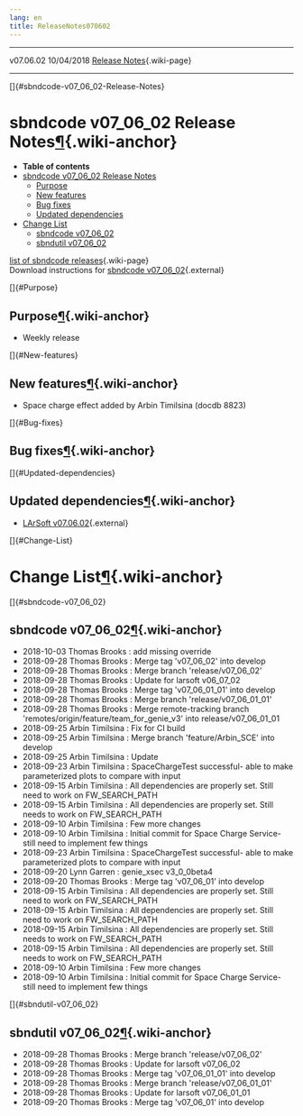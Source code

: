 ```yaml
---
lang: en
title: ReleaseNotes070602
---
```


  ----------- ------------ -- -- ------------------------------------------------------
  v07.06.02   10/04/2018         [Release Notes](ReleaseNotes070602.html){.wiki-page}
  ----------- ------------ -- -- ------------------------------------------------------

[]{#sbndcode-v07_06_02-Release-Notes}

sbndcode v07\_06\_02 Release Notes[¶](#sbndcode-v07_06_02-Release-Notes){.wiki-anchor}
======================================================================================

-   **Table of contents**
-   [sbndcode v07\_06\_02 Release
    Notes](#sbndcode-v07_06_02-Release-Notes)
    -   [Purpose](#Purpose)
    -   [New features](#New-features)
    -   [Bug fixes](#Bug-fixes)
    -   [Updated dependencies](#Updated-dependencies)
-   [Change List](#Change-List)
    -   [sbndcode v07\_06\_02](#sbndcode-v07_06_02)
    -   [sbndutil v07\_06\_02](#sbndutil-v07_06_02)

[list of sbndcode
releases](List_of_SBND_code_releases.html){.wiki-page}\
Download instructions for [sbndcode
v07\_06\_02](http://scisoft.fnal.gov/scisoft/bundles/sbnd/v07_06_02/sbndcode-v07_06_02.html){.external}

[]{#Purpose}

Purpose[¶](#Purpose){.wiki-anchor}
----------------------------------

-   Weekly release

[]{#New-features}

New features[¶](#New-features){.wiki-anchor}
--------------------------------------------

-   Space charge effect added by Arbin Timilsina (docdb 8823)

[]{#Bug-fixes}

Bug fixes[¶](#Bug-fixes){.wiki-anchor}
--------------------------------------

[]{#Updated-dependencies}

Updated dependencies[¶](#Updated-dependencies){.wiki-anchor}
------------------------------------------------------------

-   [LArSoft
    v07.06.02](https://cdcvs.fnal.gov/redmine/projects/larsoft/wiki/ReleaseNotes070602){.external}

[]{#Change-List}

Change List[¶](#Change-List){.wiki-anchor}
==========================================

[]{#sbndcode-v07_06_02}

sbndcode v07\_06\_02[¶](#sbndcode-v07_06_02){.wiki-anchor}
----------------------------------------------------------

-   2018-10-03 Thomas Brooks : add missing override
-   2018-09-28 Thomas Brooks : Merge tag \'v07\_06\_02\' into develop
-   2018-09-28 Thomas Brooks : Merge branch \'release/v07\_06\_02\'
-   2018-09-28 Thomas Brooks : Update for larsoft v06\_07\_02
-   2018-09-28 Thomas Brooks : Merge tag \'v07\_06\_01\_01\' into
    develop
-   2018-09-28 Thomas Brooks : Merge branch \'release/v07\_06\_01\_01\'
-   2018-09-28 Thomas Brooks : Merge remote-tracking branch
    \'remotes/origin/feature/team\_for\_genie\_v3\' into
    release/v07\_06\_01\_01
-   2018-09-25 Arbin Timilsina : Fix for CI build
-   2018-09-25 Arbin Timilsina : Merge branch \'feature/Arbin\_SCE\'
    into develop
-   2018-09-25 Arbin Timilsina : Update
-   2018-09-23 Arbin Timilsina : SpaceChargeTest successful- able to
    make parameterized plots to compare with input
-   2018-09-15 Arbin Timilsina : All dependencies are properly set.
    Still need to work on FW\_SEARCH\_PATH
-   2018-09-15 Arbin Timilsina : All dependencies are properly set.
    Still needs to work on FW\_SEARCH\_PATH
-   2018-09-10 Arbin Timilsina : Few more changes
-   2018-09-10 Arbin Timilsina : Initial commit for Space Charge
    Service- still need to implement few things
-   2018-09-23 Arbin Timilsina : SpaceChargeTest successful- able to
    make parameterized plots to compare with input
-   2018-09-20 Lynn Garren : genie\_xsec v3\_0\_0beta4
-   2018-09-20 Thomas Brooks : Merge tag \'v07\_06\_01\' into develop
-   2018-09-15 Arbin Timilsina : All dependencies are properly set.
    Still need to work on FW\_SEARCH\_PATH
-   2018-09-15 Arbin Timilsina : All dependencies are properly set.
    Still need to work on FW\_SEARCH\_PATH
-   2018-09-15 Arbin Timilsina : All dependencies are properly set.
    Still needs to work on FW\_SEARCH\_PATH
-   2018-09-15 Arbin Timilsina : All dependencies are properly set.
    Still needs to work on FW\_SEARCH\_PATH
-   2018-09-10 Arbin Timilsina : Few more changes
-   2018-09-10 Arbin Timilsina : Initial commit for Space Charge
    Service- still need to implement few things

[]{#sbndutil-v07_06_02}

sbndutil v07\_06\_02[¶](#sbndutil-v07_06_02){.wiki-anchor}
----------------------------------------------------------

-   2018-09-28 Thomas Brooks : Merge branch \'release/v07\_06\_02\'
-   2018-09-28 Thomas Brooks : Update for larsoft v07\_06\_02
-   2018-09-28 Thomas Brooks : Merge tag \'v07\_06\_01\_01\' into
    develop
-   2018-09-28 Thomas Brooks : Merge branch \'release/v07\_06\_01\_01\'
-   2018-09-28 Thomas Brooks : Update for larsoft v07\_06\_01\_01
-   2018-09-20 Thomas Brooks : Merge tag \'v07\_06\_01\' into develop
